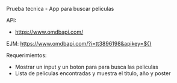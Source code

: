 Prueba tecnica - App para buscar peliculas

API:
- https://www.omdbapi.com/

EJM: https://www.omdbapi.com/?i=tt3896198&apikey=${}

Requerimientos:

* Mostrar un input y un boton para para busca las peliculas
* Lista de peliculas encontradas y muestra el titulo, año y poster 